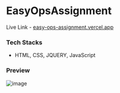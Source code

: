 # EasyOpsAssignment
Live Link - <a href="https://easy-ops-assignment.vercel.app/">easy-ops-assignment.vercel.app</a>
<br/>
### Tech Stacks
- HTML, CSS, JQUERY, JavaScript

### Preview
![image](https://user-images.githubusercontent.com/75376059/215269522-1f884653-e4a5-4970-a431-519e48c7f478.png)
